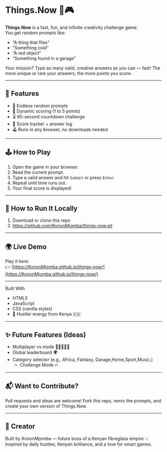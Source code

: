# Things.Now 🧠🎮

**Things.Now** is a fast, fun, and infinite creativity challenge game.  
You get random prompts like:

- “A thing that flies”  
- “Something cold”  
- “A red object”  
- “Something found in a garage”  

Your mission? Type as many valid, creative answers as you can — fast! The more unique or rare your answers, the more points you score.

---

## 🚀 Features

- 🔄 Endless random prompts
- 🧠 Dynamic scoring (1 to 5 points)
- ⏳ 60-second countdown challenge
- 💯 Score tracker + answer log
- 🕹️ Runs in any browser, no downloads needed

---

## 🕹️ How to Play

1. Open the game in your browser.
2. Read the current prompt.
3. Type a valid answer and hit `Submit` or press `Enter`.
4. Repeat until time runs out.
5. Your final score is displayed!

---

## 🔧 How to Run It Locally

1. Download or clone this repo
2. https://github.com/KvnonMjomba/things-now.git


---

## 🌍 Live Demo

Play it here:  
👉 [https://KvnonMjomba.github.io/things-now/](https://KvnonMjomba.github.io/things-now/)


---

 Built With

- HTML5
- JavaScript
- CSS (vanilla styles)
- 💪 Hustler energy from Kenya 🇰🇪

---

## ✨ Future Features (Ideas)

- Multiplayer vs mode 🧑🏿‍🤝‍🧑🏽  
- Global leaderboard 🌍  
- Category selector (e.g., Africa, Fantasy, Garage,Home,Sport,Music,)  
  -    Challenge Mode 🔥

---

## 📬 Want to Contribute?

Pull requests and ideas are welcome! Fork this repo, remix the prompts, and create your own version of Things.Now.

---

## 👑 Creator

Built by KvnonMjomba — future boss of a Kenyan fibreglass empire 💥  
Inspired by daily hustles, Kenyan brilliance, and a love for smart games.
